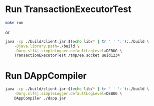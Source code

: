 # Run TransactionExecutorTest

```bash
make run
```
or

```bash
java -cp ./build/client.jar:$(echo lib/* | tr ' ' ':'):./build \
    -Djava.library.path=./build \
    -Dorg.slf4j.simpleLogger.defaultLogLevel=DEBUG \
    TransactionExecutorTest /tmp/ee.socket uuid1234
```

# Run DAppCompiler

```bash
java -cp ./build/client.jar:$(echo lib/* | tr ' ' ':'):./build \
    -Dorg.slf4j.simpleLogger.defaultLogLevel=DEBUG \
    DAppCompiler ./dapp.jar
```

